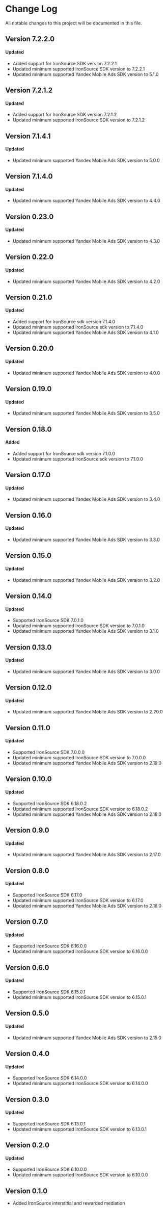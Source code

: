# Change Log
All notable changes to this project will be documented in this file.

## Version 7.2.2.0

#### Updated
* Added support for IronSource SDK version 7.2.2.1
* Updated minimum supported IronSource SDK version to 7.2.2.1
* Updated minimum supported Yandex Mobile Ads SDK version to 5.1.0

## Version 7.2.1.2

#### Updated
* Added support for IronSource SDK version 7.2.1.2
* Updated minimum supported IronSource SDK version to 7.2.1.2

## Version 7.1.4.1

#### Updated
* Updated minimum supported Yandex Mobile Ads SDK version to 5.0.0

## Version 7.1.4.0

#### Updated
* Updated minimum supported Yandex Mobile Ads SDK version to 4.4.0

## Version 0.23.0

#### Updated
* Updated minimum supported Yandex Mobile Ads SDK version to 4.3.0

## Version 0.22.0

#### Updated
* Updated minimum supported Yandex Mobile Ads SDK version to 4.2.0

## Version 0.21.0

#### Updated
* Added support for IronSource sdk version 7.1.4.0
* Updated minimum supported IronSource sdk version to 7.1.4.0
* Updated minimum supported Yandex Mobile Ads SDK version to 4.1.0

## Version 0.20.0

#### Updated
* Updated minimum supported Yandex Mobile Ads SDK version to 4.0.0

## Version 0.19.0

#### Updated
* Updated minimum supported Yandex Mobile Ads SDK version to 3.5.0

## Version 0.18.0

#### Added
* Added support for IronSource sdk version 7.1.0.0
* Updated minimum supported IronSource sdk version to 7.1.0.0

## Version 0.17.0

#### Updated
* Updated minimum supported Yandex Mobile Ads SDK version to 3.4.0

## Version 0.16.0

#### Updated
* Updated minimum supported Yandex Mobile Ads SDK version to 3.3.0

## Version 0.15.0

#### Updated
* Updated minimum supported Yandex Mobile Ads SDK version to 3.2.0

## Version 0.14.0

#### Updated
* Supported IronSource SDK 7.0.1.0
* Updated minimum supported IronSource SDK version to 7.0.1.0
* Updated minimum supported Yandex Mobile Ads SDK version to 3.1.0

## Version 0.13.0

#### Updated
* Updated minimum supported Yandex Mobile Ads SDK version to 3.0.0

## Version 0.12.0

#### Updated
* Updated minimum supported Yandex Mobile Ads SDK version to 2.20.0

## Version 0.11.0

#### Updated
* Supported IronSource SDK 7.0.0.0
* Updated minimum supported IronSource SDK version to 7.0.0.0
* Updated minimum supported Yandex Mobile Ads SDK version to 2.19.0

## Version 0.10.0

#### Updated
* Supported IronSource SDK 6.18.0.2
* Updated minimum supported IronSource SDK version to 6.18.0.2
* Updated minimum supported Yandex Mobile Ads SDK version to 2.18.0

## Version 0.9.0

#### Updated
* Updated minimum supported Yandex Mobile Ads SDK version to 2.17.0

## Version 0.8.0

#### Updated
* Supported IronSource SDK 6.17.0
* Updated minimum supported IronSource SDK version to 6.17.0
* Updated minimum supported Yandex Mobile Ads SDK version to 2.16.0

## Version 0.7.0

#### Updated
* Supported IronSource SDK 6.16.0.0
* Updated minimum supported IronSource SDK version to 6.16.0.0

## Version 0.6.0

#### Updated
* Supported IronSource SDK 6.15.0.1
* Updated minimum supported IronSource SDK version to 6.15.0.1

## Version 0.5.0

#### Updated
* Updated minimum supported Yandex Mobile Ads SDK version to 2.15.0

## Version 0.4.0

#### Updated
* Supported IronSource SDK 6.14.0.0
* Updated minimum supported IronSource SDK version to 6.14.0.0

## Version 0.3.0

#### Updated
* Supported IronSource SDK 6.13.0.1
* Updated minimum supported IronSource SDK version to 6.13.0.1

## Version 0.2.0

#### Updated
* Supported IronSource SDK 6.10.0.0
* Updated minimum supported IronSource SDK version to 6.10.0.0

## Version 0.1.0
* Added IronSource interstitial and rewarded mediation
